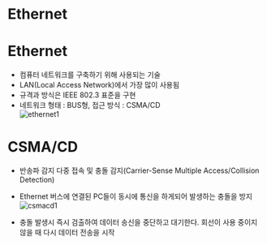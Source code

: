 Ethernet
==================================

# Ethernet
* 컴퓨터 네트워크를 구축하기 위해 사용되는 기술
* LAN(Local Access Network)에서 가장 많이 사용됨
* 규격과 방식은 IEEE 802.3 표준을 구현
* 네트워크 형태 : BUS형, 접근 방식 : CSMA/CD   
![ethernet1](https://user-images.githubusercontent.com/57285121/115180161-e98f5c00-a10f-11eb-8638-e819d738e0b8.PNG)   
   

# CSMA/CD
* 반송파 감지 다중 접속 및 충돌 감지(Carrier-Sense Multiple Access/Collision Detection)
* Ethernet 버스에 연결된 PC들이 동시에 통신을 하게되어 발생하는 충돌을 방지
![csmacd1](https://user-images.githubusercontent.com/57285121/115180475-9ec21400-a110-11eb-9833-7adfb71bca05.PNG)
   
* 충돌 발생시 즉시 검출하여 데이터 송신을 중단하고 대기한다. 회선이 사용 중이지 않을 때 다시 데이터 전송을 시작


